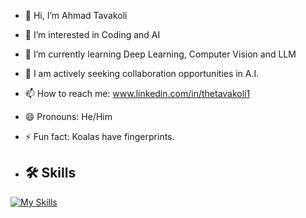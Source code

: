 - 👋 Hi, I’m Ahmad Tavakoli
- 👀 I’m interested in Coding and  AI
- 🌱 I’m currently learning Deep Learning, Computer Vision and LLM
- 💞️ I am actively seeking collaboration opportunities in A.I.

- 📫 How to reach me: www.linkedin.com/in/thetavakoli1
- 😄 Pronouns: He/Him
- ⚡ Fun fact: Koalas have fingerprints.
- ## 🛠 Skills

[![My Skills](https://skillicons.dev/icons?i=wordpress,python,sklearn,opencv,tensorflow,pytorch)](https://skillicons.dev)


  
<!---
TheTavakoli1/TheTavakoli1 is a ✨ special ✨ repository because its `README.md` (this file) appears on your GitHub profile.
You can click the Preview link to take a look at your changes.
--->
